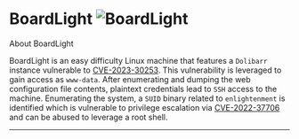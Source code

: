 #  BoardLight    ![BoardLight](https://github.com/user-attachments/assets/49edf232-ce99-4273-aef4-843e939827ef)


About BoardLight

BoardLight is an easy difficulty Linux machine that features a `Dolibarr` instance vulnerable to [CVE-2023-30253](https://nvd.nist.gov/vuln/detail/CVE-2023-30253). This vulnerability is leveraged to gain access as `www-data`. After enumerating and dumping the web configuration file contents, plaintext credentials lead to `SSH` access to the machine. Enumerating the system, a `SUID` binary related to `enlightenment` is identified which is vulnerable to privilege escalation via [CVE-2022-37706]( https://nvd.nist.gov/vuln/detail/CVE-2022-37706) and can be abused to leverage a root shell. 


----
